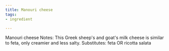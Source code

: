 ```yaml
---
title: Manouri cheese
tags:
- ingredient

---
```

Manouri cheese Notes: This Greek sheep's and goat's milk cheese is similar to feta, only creamier and less salty. Substitutes: feta OR ricotta salata
